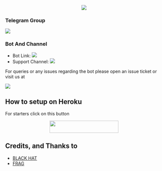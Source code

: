 <p align="center">
  <img src="https://te.legra.ph/file/c6a58e1aeb8198cf15345.jpg">
</p>



### Telegram Group
<p align="left">
<a href="https://t.me/CoDexBoTsupport" alt="Telegram!"> <img src="https://aleen42.github.io/badges/src/telegram.svg" /> </a>

### Bot And Channel 
* Bot Link:  <a href="http://t.me/Code_x_roBoT" alt=" Amelia "> <img src="https://img.shields.io/badge/%F0%9F%A4%96%20-AmeliaRobot-blue" /> </a>
* Support Channel: <a  href="https://t.me/CoDexBoTupdate" alt="Help Centre Logs"> <img  src="https://img.shields.io/badge/%F0%9F%92%A1-ᴄᴏᴅᴇx ʙᴏᴛ sᴜᴘᴘᴏʀᴛ%20Update%20Channel-9cf" /> </a>



For queries or any issues regarding the bot please open an issue ticket or visit us at <p align="left">
<a href="https://t.me/CoDexBoTsupport" alt="Telegram!"> <img src="https://aleen42.github.io/badges/src/telegram.svg" /> </a>

## How to setup on Heroku 
For starters click on this button 

<p align="center"><a href="COMMING SOON"> <img src="https://img.shields.io/badge/Deploy%20To%20Heroku-black?style=for-the-badge&logo=heroku" width="220" height="38.45"/></a></p>


## Credits, and Thanks to 
*   [BLACK HAT](https://t.me/little_little_hackur)
*   [FRAG](https://t.me/FRAG_GOD_HACKER) 






